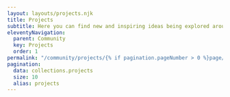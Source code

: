 ```yaml
---
layout: layouts/projects.njk
title: Projects
subtitle: Here you can find new and inspiring ideas being explored around the world to make coding fun and accessible for learners with unique needs
eleventyNavigation:
  parent: Community
  key: Projects
  order: 1
permalink: "/community/projects/{% if pagination.pageNumber > 0 %}page/{{ pagination.pageNumber + 1 }}/{% endif %}"
pagination:
  data: collections.projects
  size: 10
  alias: projects
---
```

